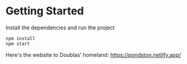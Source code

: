 # Getting Started
Install the dependencies and run the project
```
npm install
npm start
```
Here's the website to Doublas' homeland: https://pondston.netlify.app/
